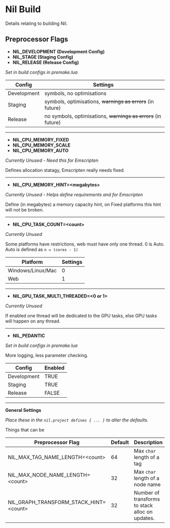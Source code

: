 # Nil Build

Details relating to building Nil.

## Preprocessor Flags

- **NIL_DEVELOPMENT (Development Config)**
- **NIL_STAGE (Staging Config)**
- **NIL_RELEASE (Release Config)**

_Set in build configs in premake.lua_

Config      | Settings
------------|---------
Development | symbols, no optimisations
Staging     | symbols, optimisations, ~~warnings as errors~~ (in future)
Release     | no symbols, optimisations, ~~warnings as errors~~ (in future)

---

- **NIL_CPU_MEMORY_FIXED**
- **NIL_CPU_MEMORY_SCALE**
- **NIL_CPU_MEMORY_AUTO**

_Currently Unused - Need this for Emscripten_

Defines allocation statagy, Emscripten really needs fixed.

---

- **NIL_CPU_MEMORY_HINT=\<megabytes\>**

_Currently Unused - Helps define requirements and for Emscripten_

Define (in megabytes) a memory capacity hint, on Fixed platforms this hint will
not be broken.

---

- **NIL_CPU_TASK_COUNT=\<count\>**

_Currently Unused_

Some platforms have restrictions, web must have only one thread.
0 is Auto. Auto is defined as `n = (cores - 1)`

Platform                 | Settings
-------------------------|---------
Windows/Linux/Mac        | 0
Web                      | 1

---

- **NIL_GPU_TASK_MULTI_THREADED=\<0 or 1\>**

_Currently Unused_

If enabled one thread will be dedicated to the GPU tasks, else GPU tasks will
happen on any thread.


---

- **NIL_PEDANTIC**

_Set in build configs in premake.lua_

More logging, less parameter checking.

Config        | Enabled
--------------|---------
Development   | TRUE
Staging       | TRUE
Release       | FALSE


---

**General Settings**

_Place these in the `nil.project defines { ... }` to alter the defaults._

Things that can be

Preprocessor Flag                        | Default | Description
-----------------------------------------|---------|------------
NIL_MAX_TAG_NAME_LENGTH=\<count\>        | 64      | Max `char` length of a tag
NIL_MAX_NODE_NAME_LENGTH=\<count\>       | 32      | Max `char` length of a node name
NIL_GRAPH_TRANSFORM_STACK_HINT=\<count\> | 32      | Number of transforms to stack alloc on updates.
